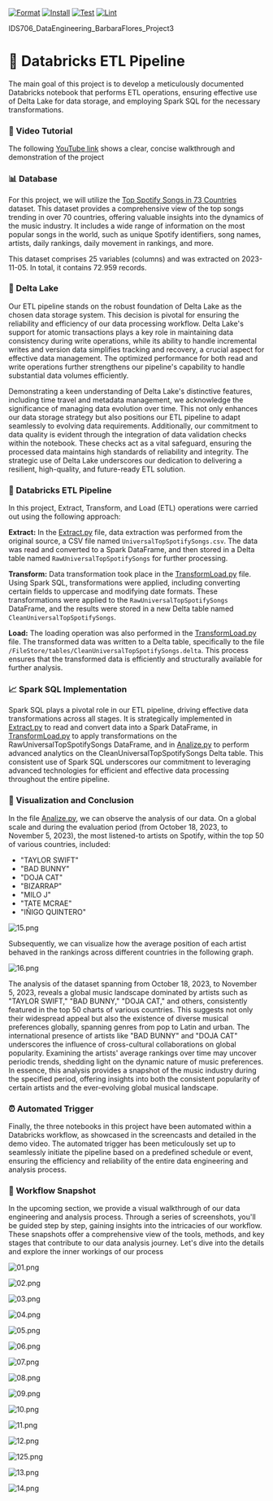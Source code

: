 [![Format](https://github.com/nogibjj/IDS706_DataEngineering_BarbaraFlores_Project3/actions/workflows/format.yml/badge.svg)](https://github.com/nogibjj/IDS706_DataEngineering_BarbaraFlores_Project3/actions/workflows/format.yml)
[![Install](https://github.com/nogibjj/IDS706_DataEngineering_BarbaraFlores_Project3/actions/workflows/install.yml/badge.svg)](https://github.com/nogibjj/IDS706_DataEngineering_BarbaraFlores_Project3/actions/workflows/install.yml)
[![Test](https://github.com/nogibjj/IDS706_DataEngineering_BarbaraFlores_Project3/actions/workflows/test.yml/badge.svg)](https://github.com/nogibjj/IDS706_DataEngineering_BarbaraFlores_Project3/actions/workflows/test.yml)
[![Lint](https://github.com/nogibjj/IDS706_DataEngineering_BarbaraFlores_Project3/actions/workflows/test.yml/badge.svg)](https://github.com/nogibjj/IDS706_DataEngineering_BarbaraFlores_Project3/actions/workflows/Lint.yml)



IDS706_DataEngineering_BarbaraFlores_Project3
# 📂  Databricks ETL Pipeline

The main goal of this project is to develop a meticulously documented Databricks notebook that performs ETL operations, ensuring effective use of Delta Lake for data storage, and employing Spark SQL for the necessary transformations.

### 🎥 Video Tutorial
The following [YouTube link](https://youtu.be/7IdvxX5F508) shows a clear, concise walkthrough and demonstration of the project


### 📊 Database

For this project, we will utilize the [Top Spotify Songs in 73 Countries](https://www.kaggle.com/datasets/asaniczka/top-spotify-songs-in-73-countries-daily-updated/) dataset. This dataset provides a comprehensive view of the top songs trending in over 70 countries, offering valuable insights into the dynamics of the music industry. It includes a wide range of information on the most popular songs in the world, such as unique Spotify identifiers, song names, artists, daily rankings, daily movement in rankings, and more.

This dataset comprises 25 variables (columns) and was extracted on 2023-11-05. In total, it contains 72.959 records.

### 🚀 Delta Lake

Our ETL pipeline stands on the robust foundation of Delta Lake as the chosen data storage system. This decision is pivotal for ensuring the reliability and efficiency of our data processing workflow. Delta Lake's support for atomic transactions plays a key role in maintaining data consistency during write operations, while its ability to handle incremental writes and version data simplifies tracking and recovery, a crucial aspect for effective data management. The optimized performance for both read and write operations further strengthens our pipeline's capability to handle substantial data volumes efficiently.

Demonstrating a keen understanding of Delta Lake's distinctive features, including time travel and metadata management, we acknowledge the significance of managing data evolution over time. This not only enhances our data storage strategy but also positions our ETL pipeline to adapt seamlessly to evolving data requirements. Additionally, our commitment to data quality is evident through the integration of data validation checks within the notebook. These checks act as a vital safeguard, ensuring the processed data maintains high standards of reliability and integrity. The strategic use of Delta Lake underscores our dedication to delivering a resilient, high-quality, and future-ready ETL solution.


### 🔄 Databricks ETL Pipeline

In this project, Extract, Transform, and Load (ETL) operations were carried out using the following approach:

**Extract:**
In the [Extract.py](https://github.com/nogibjj/IDS706_DataEngineering_BarbaraFlores_Project3/blob/main/src/Extract.py) file, data extraction was performed from the original source, a CSV file named `UniversalTopSpotifySongs.csv`. The data was read and converted to a Spark DataFrame, and then stored in a Delta table named `RawUniversalTopSpotifySongs` for further processing.

**Transform:**
Data transformation took place in the [TransformLoad.py](https://github.com/nogibjj/IDS706_DataEngineering_BarbaraFlores_Project3/blob/main/src/TransformLoad.py) file. Using Spark SQL, transformations were applied, including converting certain fields to uppercase and modifying date formats. These transformations were applied to the `RawUniversalTopSpotifySongs` DataFrame, and the results were stored in a new Delta table named `CleanUniversalTopSpotifySongs`.

**Load:**
The loading operation was also performed in the [TransformLoad.py](https://github.com/nogibjj/IDS706_DataEngineering_BarbaraFlores_Project3/blob/main/src/TransformLoad.py) file. The transformed data was written to a Delta table, specifically to the file `/FileStore/tables/CleanUniversalTopSpotifySongs.delta`. This process ensures that the transformed data is efficiently and structurally available for further analysis.


### 📈 Spark SQL Implementation

Spark SQL plays a pivotal role in our ETL pipeline, driving effective data transformations across all stages. It is strategically implemented in [Extract.py](https://github.com/nogibjj/IDS706_DataEngineering_BarbaraFlores_Project3/blob/main/src/Extract.py)  to read and convert data into a Spark DataFrame, in [TransformLoad.py](https://github.com/nogibjj/IDS706_DataEngineering_BarbaraFlores_Project3/blob/main/src/TransformLoad.py) to apply transformations on the RawUniversalTopSpotifySongs DataFrame, and in [Analize.py](https://github.com/nogibjj/IDS706_DataEngineering_BarbaraFlores_Project3/blob/main/src/Analize.py)  to perform advanced analytics on the CleanUniversalTopSpotifySongs Delta table. This consistent use of Spark SQL underscores our commitment to leveraging advanced technologies for efficient and effective data processing throughout the entire pipeline.

### 🧐 Visualization and Conclusion
In the file [Analize.py](https://github.com/nogibjj/IDS706_DataEngineering_BarbaraFlores_Project3/blob/main/src/Analize.py), we can observe the analysis of our data. On a global scale and during the evaluation period (from October 18, 2023, to November 5, 2023), the most listened-to artists on Spotify, within the top 50 of various countries, included:

- "TAYLOR SWIFT"
- "BAD BUNNY"
- "DOJA CAT"
- "BIZARRAP"
- "MILO J"
- "TATE MCRAE"
- "IÑIGO QUINTERO"

![15.png](https://raw.githubusercontent.com/nogibjj/IDS706_DataEngineering_BarbaraFlores_Project3/main/images/15.png)  

Subsequently, we can visualize how the average position of each artist behaved in the rankings across different countries in the following graph.

![16.png](https://raw.githubusercontent.com/nogibjj/IDS706_DataEngineering_BarbaraFlores_Project3/main/images/16.png)  


The analysis of the dataset spanning from October 18, 2023, to November 5, 2023, reveals a global music landscape dominated by artists such as "TAYLOR SWIFT," "BAD BUNNY," "DOJA CAT," and others, consistently featured in the top 50 charts of various countries. This suggests not only their widespread appeal but also the existence of diverse musical preferences globally, spanning genres from pop to Latin and urban. The international presence of artists like "BAD BUNNY" and "DOJA CAT" underscores the influence of cross-cultural collaborations on global popularity. Examining the artists' average rankings over time may uncover periodic trends, shedding light on the dynamic nature of music preferences. In essence, this analysis provides a snapshot of the music industry during the specified period, offering insights into both the consistent popularity of certain artists and the ever-evolving global musical landscape.

### ⏰ Automated Trigger

Finally, the three notebooks in this project have been automated within a Databricks workflow, as showcased in the screencasts and detailed in the demo video. The automated trigger has been meticulously set up to seamlessly initiate the pipeline based on a predefined schedule or event, ensuring the efficiency and reliability of the entire data engineering and analysis process.

### 📸 Workflow Snapshot
In the upcoming section, we provide a visual walkthrough of our data engineering and analysis process. Through a series of screenshots, you'll be guided step by step, gaining insights into the intricacies of our workflow. These snapshots offer a comprehensive view of the tools, methods, and key stages that contribute to our data analysis journey. Let's dive into the details and explore the inner workings of our process

![01.png](https://raw.githubusercontent.com/nogibjj/IDS706_DataEngineering_BarbaraFlores_Project3/main/images/01.png)

![02.png](https://raw.githubusercontent.com/nogibjj/IDS706_DataEngineering_BarbaraFlores_Project3/main/images/02.png)

![03.png](https://raw.githubusercontent.com/nogibjj/IDS706_DataEngineering_BarbaraFlores_Project3/main/images/03.png)

![04.png](https://raw.githubusercontent.com/nogibjj/IDS706_DataEngineering_BarbaraFlores_Project3/main/images/04.png)

![05.png](https://raw.githubusercontent.com/nogibjj/IDS706_DataEngineering_BarbaraFlores_Project3/main/images/05.png)

![06.png](https://raw.githubusercontent.com/nogibjj/IDS706_DataEngineering_BarbaraFlores_Project3/main/images/06.png)

![07.png](https://raw.githubusercontent.com/nogibjj/IDS706_DataEngineering_BarbaraFlores_Project3/main/images/07.png)

![08.png](https://raw.githubusercontent.com/nogibjj/IDS706_DataEngineering_BarbaraFlores_Project3/main/images/08.png)

![09.png](https://raw.githubusercontent.com/nogibjj/IDS706_DataEngineering_BarbaraFlores_Project3/main/images/09.png)

![10.png](https://raw.githubusercontent.com/nogibjj/IDS706_DataEngineering_BarbaraFlores_Project3/main/images/10.png)

![11.png](https://raw.githubusercontent.com/nogibjj/IDS706_DataEngineering_BarbaraFlores_Project3/main/images/11.png)

![12.png](https://raw.githubusercontent.com/nogibjj/IDS706_DataEngineering_BarbaraFlores_Project3/main/images/12.png)

![125.png](https://raw.githubusercontent.com/nogibjj/IDS706_DataEngineering_BarbaraFlores_Project3/main/images/125.png)

![13.png](https://raw.githubusercontent.com/nogibjj/IDS706_DataEngineering_BarbaraFlores_Project3/main/images/13.png)

![14.png](https://raw.githubusercontent.com/nogibjj/IDS706_DataEngineering_BarbaraFlores_Project3/main/images/14.png)


